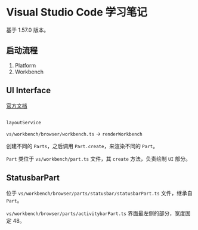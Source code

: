 # Visual Studio Code 学习笔记

基于 1.57.0 版本。

## 启动流程

1. Platform
2. Workbench


## UI Interface

[官方文档](https://code.visualstudio.com/docs/getstarted/userinterface)

## 
```
layoutService
```

`vs/workbench/browser/workbench.ts` -> `renderWorkbench`

创建不同的 `Parts`，之后调用 `Part.create`，来渲染不同的 `Part`。

`Part` 类位于 `vs/workbench/part.ts` 文件，其 `create` 方法，负责绘制 `UI` 部分。



## StatusbarPart

位于 `vs/workbench/browser/parts/statusbar/statusbarPart.ts` 文件，继承自 `Part`。


`vs/workbench/browser/parts/activitybarPart.ts` 界面最左侧的部分，宽度固定 48。
